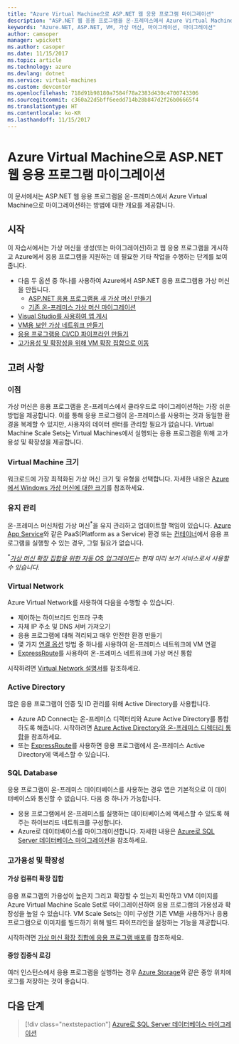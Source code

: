 ```yaml
---
title: "Azure Virtual Machine으로 ASP.NET 웹 응용 프로그램 마이그레이션"
description: "ASP.NET 웹 응용 프로그램을 온-프레미스에서 Azure Virtual Machine으로 마이그레이션하는 방법에 대해 알아봅니다."
keywords: "Azure.NET, ASP.NET, VM, 가상 머신, 마이그레이션, 마이그레이션"
author: camsoper
manager: wpickett
ms.author: casoper
ms.date: 11/15/2017
ms.topic: article
ms.technology: azure
ms.devlang: dotnet
ms.service: virtual-machines
ms.custom: devcenter
ms.openlocfilehash: 718d91b98180a7584f78a2383d430c4700743306
ms.sourcegitcommit: c360a22d5bff6eedd714b28b847d2f26b06665f4
ms.translationtype: HT
ms.contentlocale: ko-KR
ms.lasthandoff: 11/15/2017
---
```

# <a name="migrate-an-aspnet-web-application-to-an-azure-virtual-machine"></a>Azure Virtual Machine으로 ASP.NET 웹 응용 프로그램 마이그레이션

이 문서에서는 ASP.NET 웹 응용 프로그램을 온-프레미스에서 Azure Virtual Machine으로 마이그레이션하는 방법에 대한 개요를 제공합니다.

## <a name="get-started"></a>시작

이 자습서에서는 가상 머신을 생성(또는 마이그레이션)하고 웹 응용 프로그램을 게시하고 Azure에서 응용 프로그램을 지원하는 데 필요한 기타 작업을 수행하는 단계를 보여줍니다.

- 다음 두 옵션 중 하나를 사용하여 Azure에서 ASP.NET 응용 프로그램용 가상 머신을 만듭니다.
    - [ASP.NET 응용 프로그램용 새 가상 머신 만들기](https://go.microsoft.com/fwlink/?linkid=863237)
    - [기존 온-프레미스 가상 머신 마이그레이션](https://docs.microsoft.com/azure/site-recovery/tutorial-migrate-on-premises-to-azure)
- [Visual Studio를 사용하여 앱 게시](https://go.microsoft.com/fwlink/?linkid=863240)
- [VM용 보안 가상 네트워크 만들기](https://docs.microsoft.com/azure/virtual-network/virtual-network-get-started-vnet-subnet)
- [응용 프로그램용 CI/CD 파이프라인 만들기](https://docs.microsoft.com/vsts/build-release/apps/cd/deploy-webdeploy-iis-deploygroups)
- [고가용성 및 확장성을 위해 VM 확장 집합으로 이동](https://docs.microsoft.com/azure/virtual-machine-scale-sets/virtual-machine-scale-sets-deploy-app)

## <a name="considerations"></a>고려 사항

### <a name="benefits"></a>이점

가상 머신은 응용 프로그램을 온-프레미스에서 클라우드로 마이그레이션하는 가장 쉬운 방법을 제공합니다.  이를 통해 응용 프로그램이 온-프레미스를 사용하는 것과 동일한 환경을 복제할 수 있지만, 사용자의 데이터 센터를 관리할 필요가 없습니다.  Virtual Machine Scale Sets는 Virtual Machines에서 실행되는 응용 프로그램을 위해 고가용성 및 확장성을 제공합니다.

### <a name="virtual-machine-size"></a>Virtual Machine 크기

워크로드에 가장 최적화된 가상 머신 크기 및 유형을 선택합니다.  자세한 내용은 [Azure에서 Windows 가상 머신에 대한 크기](https://docs.microsoft.com/azure/virtual-machines/windows/sizes)를 참조하세요.

### <a name="maintenance"></a>유지 관리

온-프레미스 머신처럼 가상 머신<sup>&#42;</sup>을 유지 관리하고 업데이트할 책임이 있습니다.  [Azure App Service](https://docs.microsoft.com/azure/app-service/)와 같은 PaaS(Platform as a Service) 환경 또는 [컨테이너](https://docs.microsoft.com/azure/app-service/containers/)에서 응용 프로그램을 실행할 수 있는 경우, 그럴 필요가 없습니다.

*<sup>&#42;</sup>[가상 머신 확장 집합을 위한 자동 OS 업그레이드](https://docs.microsoft.com/azure/virtual-machine-scale-sets/virtual-machine-scale-sets-automatic-upgrade)는 현재 미리 보기 서비스로서 사용할 수 있습니다.*

### <a name="virtual-networks"></a>Virtual Network

Azure Virtual Network를 사용하여 다음을 수행할 수 있습니다.
- 제어하는 하이브리드 인프라 구축
- 자체 IP 주소 및 DNS 서버 가져오기
- 응용 프로그램에 대해 격리되고 매우 안전한 환경 만들기
- 몇 가지 [연결 옵션](https://docs.microsoft.com/azure/vpn-gateway/vpn-gateway-about-vpngateways#s2smulti) 방법 중 하나를 사용하여 온-프레미스 네트워크에 VM 연결
- [ExpressRoute](https://azure.microsoft.com/services/expressroute/)를 사용하여 온-프레미스 네트워크에 가상 머신 통합

시작하려면 [Virtual Network 설명서](https://docs.microsoft.com/azure/virtual-network/)를 참조하세요.

### <a name="active-directory"></a>Active Directory
많은 응용 프로그램이 인증 및 ID 관리를 위해 Active Directory를 사용합니다.  
- Azure AD Connect는 온-프레미스 디렉터리와 Azure Active Directory를 통합하도록 해줍니다.  시작하려면 [Azure Active Directory와 온-프레미스 디렉터리 통합](https://docs.microsoft.com/azure/active-directory/connect/active-directory-aadconnect)을 참조하세요.  
- 또는 [ExpressRoute](https://azure.microsoft.com/services/expressroute/)를 사용하면 응용 프로그램에서 온-프레미스 Active Directory에 액세스할 수 있습니다.

### <a name="sql-databases"></a>SQL Database

응용 프로그램이 온-프레미스 데이터베이스를 사용하는 경우 앱은 기본적으로 이 데이터베이스와 통신할 수 없습니다. 다음 중 하나가 가능합니다.
- 응용 프로그램에서 온-프레미스를 실행하는 데이터베이스에 액세스할 수 있도록 해주는 하이브리드 네트워크를 구성합니다.  
- Azure로 데이터베이스를 마이그레이션합니다.  자세한 내용은 [Azure로 SQL Server 데이터베이스 마이그레이션](dotnet-howto-migrate-sql.md)을 참조하세요.

### <a name="high-availability-and-scalability"></a>고가용성 및 확장성 

#### <a name="virtual-machine-scale-sets"></a>가상 컴퓨터 확장 집합
응용 프로그램의 가용성이 높은지 그리고 확장할 수 있는지 확인하고 VM 이미지를 Azure Virtual Machine Scale Set로 마이그레이션하여 응용 프로그램의 가용성과 확장성을 높일 수 있습니다.  VM Scale Sets는 이미 구성한 기존 VM을 사용하거나 응용 프로그램으로 이미지를 빌드하기 위해 빌드 파이프라인을 설정하는 기능을 제공합니다.  

시작하려면 [가상 머신 확장 집합에 응용 프로그램 배포](https://docs.microsoft.com/azure/virtual-machine-scale-sets/virtual-machine-scale-sets-deploy-app)를 참조하세요.

#### <a name="centralized-logging"></a>중앙 집중식 로깅
여러 인스턴스에서 응용 프로그램을 실행하는 경우 [Azure Storage](https://docs.microsoft.com/azure/storage/)와 같은 중앙 위치에 로그를 저장하는 것이 좋습니다.

## <a name="next-steps"></a>다음 단계

> [!div class="nextstepaction"]
> [Azure로 SQL Server 데이터베이스 마이그레이션](dotnet-howto-migrate-sql.md)